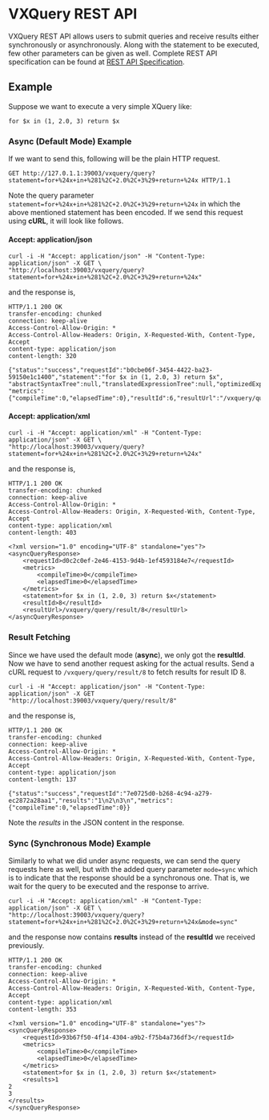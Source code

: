 # VXQuery REST API

VXQuery REST API allows users to submit queries and receive results either synchronously or
asynchronously. Along with the statement to be executed, few other parameters can be given as
well. Complete REST API specification can be found at [REST API Specification](specification.html).

## Example

Suppose we want to execute a very simple XQuery like:

```
for $x in (1, 2.0, 3) return $x
```

### Async (Default Mode) Example

If we want to send this, following will be the plain HTTP request.

```
GET http://127.0.1.1:39003/vxquery/query?statement=for+%24x+in+%281%2C+2.0%2C+3%29+return+%24x HTTP/1.1
```

Note the query parameter `statement=for+%24x+in+%281%2C+2.0%2C+3%29+return+%24x` in which the above mentioned statement
has been encoded. If we send this request using **cURL**, it will look like follows.

#### Accept: application/json

```
curl -i -H "Accept: application/json" -H "Content-Type: application/json" -X GET \
"http://localhost:39003/vxquery/query?statement=for+%24x+in+%281%2C+2.0%2C+3%29+return+%24x"
```

and the response is,

```
HTTP/1.1 200 OK
transfer-encoding: chunked
connection: keep-alive
Access-Control-Allow-Origin: *
Access-Control-Allow-Headers: Origin, X-Requested-With, Content-Type, Accept
content-type: application/json
content-length: 320

{"status":"success","requestId":"b0cbe06f-3454-4422-ba23-59150e1c1400","statement":"for $x in (1, 2.0, 3) return $x",
"abstractSyntaxTree":null,"translatedExpressionTree":null,"optimizedExpressionTree":null,"runtimePlan":null,
"metrics":{"compileTime":0,"elapsedTime":0},"resultId":6,"resultUrl":"/vxquery/query/result/6"}
```

#### Accept: application/xml

```
curl -i -H "Accept: application/xml" -H "Content-Type: application/json" -X GET \
"http://localhost:39003/vxquery/query?statement=for+%24x+in+%281%2C+2.0%2C+3%29+return+%24x"
```

and the response is,

```
HTTP/1.1 200 OK
transfer-encoding: chunked
connection: keep-alive
Access-Control-Allow-Origin: *
Access-Control-Allow-Headers: Origin, X-Requested-With, Content-Type, Accept
content-type: application/xml
content-length: 403

<?xml version="1.0" encoding="UTF-8" standalone="yes"?>
<asyncQueryResponse>
    <requestId>d0c2c0ef-2e46-4153-9d4b-1ef4593184e7</requestId>
    <metrics>
        <compileTime>0</compileTime>
        <elapsedTime>0</elapsedTime>
    </metrics>
    <statement>for $x in (1, 2.0, 3) return $x</statement>
    <resultId>8</resultId>
    <resultUrl>/vxquery/query/result/8</resultUrl>
</asyncQueryResponse>
```

### Result Fetching

Since we have used the default mode (**async**), we only got the **resultId**. Now we have to send another request asking
for the actual results. Send a cURL request to `/vxquery/query/result/8` to fetch results for result ID 8.

```
curl -i -H "Accept: application/json" -H "Content-Type: application/json" -X GET "http://localhost:39003/vxquery/query/result/8"
```

and the response is,

```
HTTP/1.1 200 OK
transfer-encoding: chunked
connection: keep-alive
Access-Control-Allow-Origin: *
Access-Control-Allow-Headers: Origin, X-Requested-With, Content-Type, Accept
content-type: application/json
content-length: 137

{"status":"success","requestId":"7e0725d0-b268-4c94-a279-ec2872a28aa1","results":"1\n2\n3\n","metrics":{"compileTime":0,"elapsedTime":0}}
```

Note the *results* in the JSON content in the response.

### Sync (Synchronous Mode) Example

Similarly to what we did under async requests, we can send the query requests here as well, but with the added query parameter
`mode=sync` which is to indicate that the response should be a synchronous one. That is, we wait for the query to be 
executed and the response to arrive.

```
curl -i -H "Accept: application/xml" -H "Content-Type: application/json" -X GET \
"http://localhost:39003/vxquery/query?statement=for+%24x+in+%281%2C+2.0%2C+3%29+return+%24x&mode=sync"
```

and the response now contains **results** instead of the **resultId** we received previously.

```
HTTP/1.1 200 OK
transfer-encoding: chunked
connection: keep-alive
Access-Control-Allow-Origin: *
Access-Control-Allow-Headers: Origin, X-Requested-With, Content-Type, Accept
content-type: application/xml
content-length: 353

<?xml version="1.0" encoding="UTF-8" standalone="yes"?>
<syncQueryResponse>
    <requestId>93b67f50-4f14-4304-a9b2-f75b4a736df3</requestId>
    <metrics>
        <compileTime>0</compileTime>
        <elapsedTime>0</elapsedTime>
    </metrics>
    <statement>for $x in (1, 2.0, 3) return $x</statement>
    <results>1
2
3
</results>
</syncQueryResponse>
```